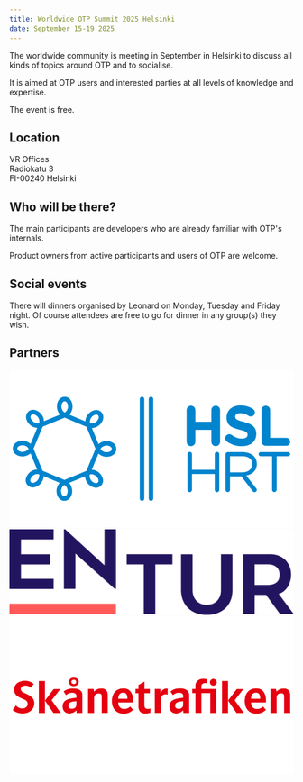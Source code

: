 ```yaml
---
title: Worldwide OTP Summit 2025 Helsinki
date: September 15-19 2025
---
```


The worldwide community is meeting in September in Helsinki to discuss all kinds of topics around OTP and to socialise. 

It is aimed at OTP users and interested parties at all levels of knowledge and expertise.

The event is free.

## Location

VR Offices  
Radiokatu 3  
FI-00240 Helsinki

## Who will be there?

The main participants are developers who are already familiar with OTP's internals.

Product owners from active participants and users of OTP are welcome. 

## Social events

There will dinners organised by Leonard on Monday, Tuesday and Friday night. Of course attendees
are free to go for dinner in any group(s) they wish.

## Partners

![HSL](img/hsl.png)
![Entur](img/entur.png)
![Skanetrafiken](img/skanetrafiken.png)
